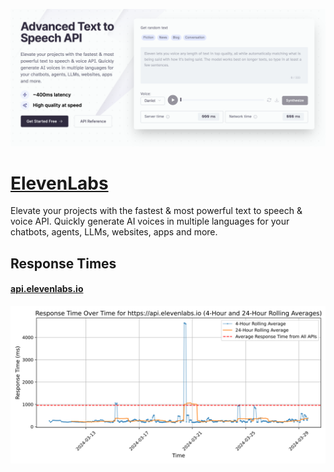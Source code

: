 [![Visit ElevenLabs](imagePreview.png)](https://elevenlabs.com)

# [ElevenLabs](https://elevenlabs.com)

Elevate your projects with the fastest & most powerful text to speech & voice API. Quickly generate AI voices in multiple languages for your chatbots, agents, LLMs, websites, apps and more.

## Response Times

#### [api.elevenlabs.io](https://api.elevenlabs.io)

![api.elevenlabs.io](response-time-charts/6170692e656c6576656e6c6162732e696f.svg)
